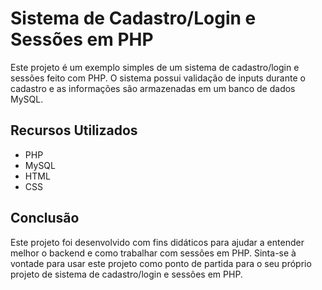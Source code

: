 # Sistema de Cadastro/Login e Sessões em PHP

Este projeto é um exemplo simples de um sistema de cadastro/login e sessões feito com PHP. O sistema possui validação de inputs durante o cadastro e as informações são armazenadas em um banco de dados MySQL.

## Recursos Utilizados

- PHP
- MySQL
- HTML
- CSS

## Conclusão

Este projeto foi desenvolvido com fins didáticos para ajudar a entender melhor o backend e como trabalhar com sessões em PHP. Sinta-se à vontade para usar este projeto como ponto de partida para o seu próprio projeto de sistema de cadastro/login e sessões em PHP.
